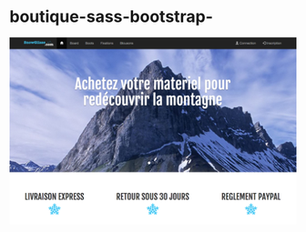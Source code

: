 # boutique-sass-bootstrap-

![alt tag](https://github.com/mollymoon2b/boutique-sass-bootstrap-/blob/master/apercu.png)
